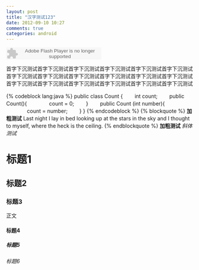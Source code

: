 ```yaml
---
layout: post
title: "汉字测试123"
date: 2012-09-10 10:27
comments: true
categories: android
---
```

<!-- more -->
<embed src="http://www.xiami.com/widget/0_1769657875/singlePlayer.swf" type="application/x-shockwave-flash" width="257" height="33" wmode="transparent"></embed>
<p id="article">首字下沉测试首字下沉测试首字下沉测试首字下沉测试首字下沉测试首字下沉测试首字下沉测试首字下沉测试首字下沉测试首字下沉测试首字下沉测试首字下沉测试首字下沉测试首字下沉测试首字下沉测试首字下沉测试首字下沉测试首字下沉测试</p>
{% codeblock lang:java %}
public class Count {
　　int count;
　　public Count(){
　　　　count = 0;
　　}
　　public Count (int number){
　　　　count = number;
　　}
}
{% endcodeblock %}
{% blockquote %}
<strong>加粗测试</strong>
Last night I lay in bed looking up at the stars in the sky and I thought to myself, where the heck is the ceiling.
{% endblockquote %}
<strong>加粗测试</strong>
<em>斜体测试</em>

<h1>标题1</h1>
<h2>标题2</h2>
<h3>标题3</h3>
<p class="para">正文</p>
<h4>标题4</h4>
<h5>标题5</h5>
<h6>标题6</h6>